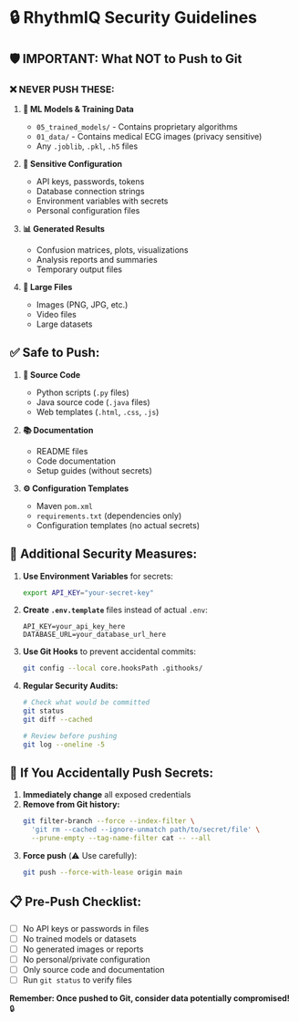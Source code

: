 # 🔒 RhythmIQ Security Guidelines

## 🛡️ **IMPORTANT: What NOT to Push to Git**

### ❌ **NEVER PUSH THESE:**

1. **🤖 ML Models & Training Data**
   - `05_trained_models/` - Contains proprietary algorithms
   - `01_data/` - Contains medical ECG images (privacy sensitive)
   - Any `.joblib`, `.pkl`, `.h5` files

2. **🔑 Sensitive Configuration**
   - API keys, passwords, tokens
   - Database connection strings  
   - Environment variables with secrets
   - Personal configuration files

3. **📊 Generated Results**
   - Confusion matrices, plots, visualizations
   - Analysis reports and summaries
   - Temporary output files

4. **📁 Large Files**
   - Images (PNG, JPG, etc.)
   - Video files
   - Large datasets

## ✅ **Safe to Push:**

1. **📝 Source Code**
   - Python scripts (`.py` files)
   - Java source code (`.java` files)
   - Web templates (`.html`, `.css`, `.js`)

2. **📚 Documentation**
   - README files
   - Code documentation
   - Setup guides (without secrets)

3. **⚙️ Configuration Templates**
   - Maven `pom.xml`
   - `requirements.txt` (dependencies only)
   - Configuration templates (no actual secrets)

## 🔐 **Additional Security Measures:**

1. **Use Environment Variables** for secrets:
   ```bash
   export API_KEY="your-secret-key"
   ```

2. **Create `.env.template`** files instead of actual `.env`:
   ```
   API_KEY=your_api_key_here
   DATABASE_URL=your_database_url_here
   ```

3. **Use Git Hooks** to prevent accidental commits:
   ```bash
   git config --local core.hooksPath .githooks/
   ```

4. **Regular Security Audits:**
   ```bash
   # Check what would be committed
   git status
   git diff --cached
   
   # Review before pushing
   git log --oneline -5
   ```

## 🚨 **If You Accidentally Push Secrets:**

1. **Immediately change** all exposed credentials
2. **Remove from Git history:**
   ```bash
   git filter-branch --force --index-filter \
     'git rm --cached --ignore-unmatch path/to/secret/file' \
     --prune-empty --tag-name-filter cat -- --all
   ```
3. **Force push** (⚠️ Use carefully):
   ```bash
   git push --force-with-lease origin main
   ```

## 📋 **Pre-Push Checklist:**

- [ ] No API keys or passwords in files
- [ ] No trained models or datasets
- [ ] No generated images or reports  
- [ ] No personal/private configuration
- [ ] Only source code and documentation
- [ ] Run `git status` to verify files

**Remember: Once pushed to Git, consider data potentially compromised!** 🔒